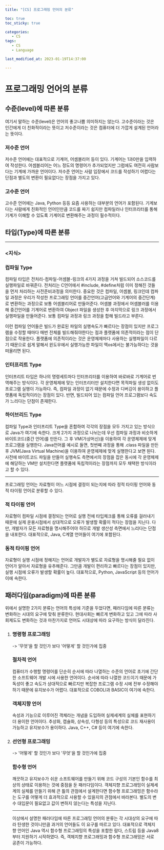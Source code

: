 ```yaml
---
title: "[CS] 프로그래밍 언어의 분류"

toc: true
toc_sticky: true

categories:
   - CS
tags:
   - CS
   - Language

last_modified_at: 2023-01-19T14:37:00

---
```


# 프로그래밍 언어의 분류



## 수준(level)에 따른 분류

여기서 말하는 수준(level)은 언어의 좋고나쁨 의미하지는 않는다. 고수준이라는 것은 인간에게 더 친화적이라는 뜻이고 저수준이라는 것은 컴퓨터에 더 가깝게 설계된 언어라는 뜻이다. 

### 저수준 언어

저수준 언어에는 대표적으로 기계어, 어셈블리어 등이 있다. 기계어는 1과0만을 입력하여 작성한다. 어셈블리어는 어느 정도의 명령어가 추가되었지만 그럼에도 여전히 사람보다는 기계에 가까운 언어이다. 저수준 언어는 사람 입장에서 코드를 작성하기 어렵다는 단점과 별도의 변환이 필요없다는 장점을 가지고 있다.

### 고수준 언어

고수준 언어에는 Java, Python 등등 요즘 사용하는 대부분의 언어가 포함된다. 기계보다는 사람에게 친화적인 언어인만큼 코드를 짜기 쉽지만 컴파일러나 인터프리터를 통해 기계가 이해할 수 있도록 기계어로 변환해주는 과정이 필수적이다.



## 타입(Type)에 따른 분류

---

### <지식>

### 컴파일 Type

컴파일 타입은 전처리-컴파일-어셈블-링크의 4가지 과정을 거쳐 빌드되어 소스코드를 실행파일로 바꿔준다. 전처리는 C언어에서 #include, #define처럼 이미 정해진 것들을 먼저 처리하는 사전준비과정을 의미한다. 중요한 것은 컴파일, 어셈블, 링크인데 컴파일 과정은 우리가 작성한 프로그래밍 언어를 중간언어(고급언어와 기계어의 중간단계)로 변환하는 과정으로 보통 어셈블리어로 만들어준다. 어셈블 과정에서 어셈블러를 이용해 중간언어를 기계어로 변환하여 Object 파일을 생성한 후 마지막으로 링크 과정에서 실행파일을 만들어준다. 보통 컴파일 과정과 링크 과정을 합해 빌드라고 부른다.

이런 컴파일 언어들은 빌드가 완료된 파일의 실행속도가 빠르다는 장점이 있지만 프로그램을 수정할 때마다 매번 전체를 빌드해줘야한다는 점과 플랫폼에 의존적이라는 점이 단점으로 작용한다. 플랫폼에 의존적이라는 것은 운영체제마다 사용하는 실행파일이 다르기 때문으로 쉽게 말해서 윈도우에서 실행가능한 파일이 맥os에서는 불가능하다는 것을 떠올리면 된다.

### 인터프리트 Type

인터프리트 타입은 하나의 명령세트마다 인터프리터를 이용하여 바로바로 기계어로 번역해주는 방식이다. 각 운영체제에 맞는 인터프리터만 설치한다면 목적파일 생성 없이도 프로그램 실행이 가능하다. 즉, 컴파일 과정이 없기 때문에 수정과 디버깅이 용이하고 플랫폼에 독립적이라는 장점이 있다. 반면, 빌드되어 있는 컴파일 언어 프로그램보다 속도가 느리다는 단점이 존재한다. 

### 하이브리드 Type

컴파일 Type과 인터프리트 Type을 혼합하여 각각의 장점을 모두 가지고 있는 방식으로 Java가 여기에 속한다. 크게 2가지 과정으로 나뉘는데 우선 컴파일 과정과 비슷하게 바이트코드(중간 언어)를 만든다. 그 후 VM(가상머신)을 이용하여 각 운영체제에 맞게 프로그램을 실행한다. Java언어를 예시로 들면, 첫번째 과정을 통해 .class 파일을 만든 후 JVM(Java Virtual Machine)을 이용하여 운영체제에 맞게 실행한다고 보면 된다. 사전에 바이트코드 파일을 만들어 실행속도 측면에서의 장점을 잡은 동시에 각 운영체제에 해당하는 VM만 설치한다면 플랫폼에 독립적이라는 장점까지 모두 채택한 방식이라고 할 수 있다. 

---

프로그래밍 언어는 자료형이 어느 시점에 결정이 되는지에 따라 정적 타이핑 언어와 동적 타이핑 언어로 분류할 수 있다.

### 적 타이핑 언어

자료형이 컴파일 시점에 결정되는 언어로 실행 전에 타입체크를 통해 오류를 걸러내기 때문에 실제 운용시점에서 상대적으로 오류가 발생할 확률이 적다는 장점을 지닌다. 다만, 개발자가 모든 자료형을 명시해주어야 하므로 개발 생산성 측면에서 느리다는 단점을 내포한다. 대표적으로, Java, C계열 언어들이 여기에 포함된다.

### 동적 타이핑 언어

자료형이 실행 시점에 정해지는 언어로 개발자가 별도로 자료형을 명시해줄 필요 없이 언어가 알아서 자료형을 유추해준다. 그만큼 개발이 편리하고 빠르다는 장점이 있지만, 실행 시점에 오류가 발생할 확률이 높다. 대표적으로, Python, JavaScript 등의 언어가 이에 속한다.



## 패러다임(paradigm)에 따른 분류

위에서 설명한 2가지 분류는 언어의 특성에 기준을 두었다면, 패러다임에 따른 분류는 변화하는 시대의 요구에 맞춰 분류한다. 현대사회는 빠르게 변화하고 있고 그에 따라 사회제도도 변화하는 것과 마찬가지로 언어도 시대상에 따라 요구하는 방식이 달라진다.

1. ### 명령형 프로그래밍

   -> '무엇'을 할 것인가 보다 '어떻게' 할 것인가에 집중

   

   ### 절차적 언어

   컴퓨터가 수행할 명령어를 단순히 순서에 따라 나열하는 수준의 언어로 초기에 간단한 소프트웨어 개발 시에 사용한 언어이다. 순서에 따라 나열한 코드이기 때문에 가독성이 좋고 속도가 상대적으로 빠르지만 복잡한 프로그램 수정 시에 전부 수정해야하기 때문에 유지보수가 어렵다. 대표적으로 COBOLl과 BASIC이 여기에 속한다.

   

   ### 객체지향 언어

   속성과 기능으로 이루어진 객체라는 개념을 도입하여 실제세계의 실체를 표현하기 더 용이한 언어이다. 추상화, 캡슐화, 상속성, 다형성 등의 특성으로 코드 재사용이 가능하고 유지보수가 용이하다. Java, C++, C# 등이 여기에 속한다.

   

2. ### 선언형 프로그래밍

   -> '어떻게' 할 것인가 보다 '무엇'을 할 것인가에 집중

   

   ### 함수형 언어

   깨끗하고 유지보수가 쉬운 소프트웨어를 만들기 위해 코드 구성의 기본인 함수를 최상의 상태로 이용하는 것에 중점을 둔 패러다임이다. 객체지향 프로그래밍이 실제세계의 실체를 만들기 위해 큰 틀의 관점에서 설계한다면 함수형 프로그래밍은 함수라는 도구를 어떻게 더 효과적으로 사용할 수 있을지의 관점에서 바라본다. 별도의 변수 대입문이 필요없고 값이 변하지 않는다는 특성을 지닌다.

   

   ---

   이상에서 설명한 패러다임에 따른 프로그래밍 언어의 분류는 각 시대상의 요구에 따라 탄생한 것이니만큼 과거의 언어들도 이 요구를 따르고 있다. 대표적으로 객체지향 언어인 Java 역시 함수형 프로그래밍의 특성을 포함한 람다, 스트림 등을 Java8부터 지원하기 시작하였다. 즉, 객체지향 프로그래밍과 함수형 프로그래밍은 서로 공존이 가능하다.

   

   





